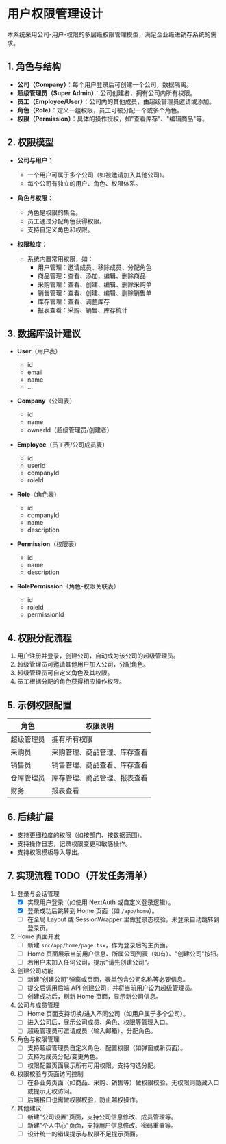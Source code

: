 # 用户权限管理设计

本系统采用公司-用户-权限的多层级权限管理模型，满足企业级进销存系统的需求。

## 1. 角色与结构

- **公司（Company）**：每个用户登录后可创建一个公司，数据隔离。
- **超级管理员（Super Admin）**：公司创建者，拥有公司内所有权限。
- **员工（Employee/User）**：公司内的其他成员，由超级管理员邀请或添加。
- **角色（Role）**：定义一组权限，员工可被分配一个或多个角色。
- **权限（Permission）**：具体的操作授权，如"查看库存"、"编辑商品"等。

## 2. 权限模型

- **公司与用户**：
  - 一个用户可属于多个公司（如被邀请加入其他公司）。
  - 每个公司有独立的用户、角色、权限体系。

- **角色与权限**：
  - 角色是权限的集合。
  - 员工通过分配角色获得权限。
  - 支持自定义角色和权限。

- **权限粒度**：
  - 系统内置常用权限，如：
    - 用户管理：邀请成员、移除成员、分配角色
    - 商品管理：查看、添加、编辑、删除商品
    - 采购管理：查看、创建、编辑、删除采购单
    - 销售管理：查看、创建、编辑、删除销售单
    - 库存管理：查看、调整库存
    - 报表查看：采购、销售、库存统计

## 3. 数据库设计建议

- **User**（用户表）
  - id
  - email
  - name
  - ...

- **Company**（公司表）
  - id
  - name
  - ownerId（超级管理员/创建者）

- **Employee**（员工表/公司成员表）
  - id
  - userId
  - companyId
  - roleId

- **Role**（角色表）
  - id
  - companyId
  - name
  - description

- **Permission**（权限表）
  - id
  - name
  - description

- **RolePermission**（角色-权限关联表）
  - id
  - roleId
  - permissionId

## 4. 权限分配流程

1. 用户注册并登录，创建公司，自动成为该公司的超级管理员。
2. 超级管理员可邀请其他用户加入公司，分配角色。
3. 超级管理员可自定义角色及其权限。
4. 员工根据分配的角色获得相应操作权限。

## 5. 示例权限配置

| 角色         | 权限说明                         |
| ------------ | -------------------------------- |
| 超级管理员   | 拥有所有权限                     |
| 采购员       | 采购管理、商品管理、库存查看     |
| 销售员       | 销售管理、商品查看、库存查看     |
| 仓库管理员   | 库存管理、商品管理、报表查看     |
| 财务         | 报表查看                         |

## 6. 后续扩展

- 支持更细粒度的权限（如按部门、按数据范围）。
- 支持操作日志，记录权限变更和敏感操作。
- 支持权限模板导入导出。

## 7. 实现流程 TODO（开发任务清单）

1. 登录与会话管理
   - [x] 实现用户登录（如使用 NextAuth 或自定义登录逻辑）。
   - [x] 登录成功后跳转到 Home 页面（如 `/app/home`）。
   - [ ] 在全局 Layout 或 SessionWrapper 里做登录态校验，未登录自动跳转到登录页。

2. Home 页面开发
   - [ ] 新建 `src/app/home/page.tsx`，作为登录后的主页面。
   - [ ] Home 页面展示当前用户信息、所属公司列表（如有）、"创建公司"按钮。
   - [ ] 若用户未加入任何公司，提示"请先创建公司"。

3. 创建公司功能
   - [ ] 新建"创建公司"弹窗或页面，表单包含公司名称等必要信息。
   - [ ] 提交后调用后端 API 创建公司，并将当前用户设为超级管理员。
   - [ ] 创建成功后，刷新 Home 页面，显示新公司信息。

4. 公司与成员管理
   - [ ] Home 页面支持切换/进入不同公司（如用户属于多个公司）。
   - [ ] 进入公司后，展示公司成员、角色、权限等管理入口。
   - [ ] 超级管理员可邀请成员（输入邮箱）、分配角色。

5. 角色与权限管理
   - [ ] 支持超级管理员自定义角色、配置权限（如弹窗或新页面）。
   - [ ] 支持为成员分配/变更角色。
   - [ ] 权限配置页面展示所有可用权限，支持勾选分配。

6. 权限校验与页面访问控制
   - [ ] 在各业务页面（如商品、采购、销售等）做权限校验，无权限则隐藏入口或提示无权访问。
   - [ ] 后端接口也需做权限校验，防止越权操作。

7. 其他建议
   - [ ] 新建"公司设置"页面，支持公司信息修改、成员管理等。
   - [ ] 新建"个人中心"页面，支持用户信息修改、密码重置等。
   - [ ] 设计统一的错误提示与权限不足提示页面。 